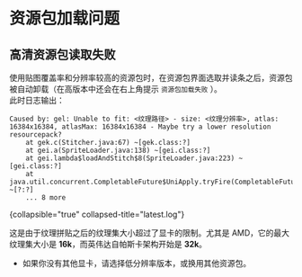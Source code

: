 # 资源包加载问题

<include from="contentsLibrary.md" element-id="h_warning_zero"/>

## 高清资源包读取失败

使用贴图覆盖率和分辨率较高的资源包时，在资源包界面选取并读条之后，资源包被自动卸载（在高版本中还会在右上角提示 `资源包加载失败` ）。  
此时日志输出：
```
Caused by: gel: Unable to fit: <纹理路径> - size: <纹理分辨率>, atlas: 16384x16384, atlasMax: 16384x16384 - Maybe try a lower resolution resourcepack?
	at gek.c(Stitcher.java:67) ~[gek.class:?]
	at gei.a(SpriteLoader.java:138) ~[gei.class:?]
	at gei.lambda$loadAndStitch$8(SpriteLoader.java:223) ~[gei.class:?]
	at java.util.concurrent.CompletableFuture$UniApply.tryFire(CompletableFuture.java:646) ~[?:?]
	... 8 more
```
{collapsible="true" collapsed-title="latest.log"}

这是由于纹理拼贴之后的纹理集大小超过了显卡的限制。尤其是 AMD，它的最大纹理集大小是 **16k**，而英伟达自帕斯卡架构开始是 **32k**。

- 如果你没有其他显卡，请选择低分辨率版本，或换用其他资源包。
